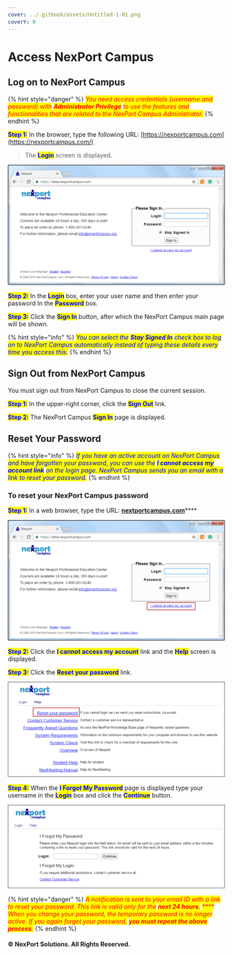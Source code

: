 ```yaml
---
cover: ../.gitbook/assets/Untitled-1-01.png
coverY: 0
---
```


# Access NexPort Campus

## Log on to NexPort Campus

{% hint style="danger" %}
_<mark style="color:red;">You need access credentials (username and password) with</mark> <mark style="color:red;"></mark><mark style="color:red;">**Administrator Privilege**</mark> <mark style="color:red;"></mark><mark style="color:red;">to use the features and functionalities that are related to the NexPort Campus Administrator.</mark>_
{% endhint %}

<mark style="color:blue;">**Step 1:**</mark> <mark style="color:blue;"></mark><mark style="color:blue;"></mark> In the browser, type the following URL: [https://nexportcampus.com](https://nexportcampus.com/)

> The <mark style="color:blue;">**Login**</mark> screen is displayed.

![NexPort Campus Login Screen](../.gitbook/assets/Login_Screen_550x304.png)

<mark style="color:blue;">**Step 2:**</mark>  In the <mark style="color:blue;">**Login**</mark> box, enter your user name and then enter your password In the <mark style="color:blue;">**Password**</mark> box.

<mark style="color:blue;">**Step 3:**</mark>  Click the <mark style="color:blue;">**Sign In**</mark> button, after which the NexPort Campus main page will be shown.

{% hint style="info" %}
_<mark style="color:blue;">You can select the</mark> <mark style="color:blue;"></mark><mark style="color:blue;">**Stay Signed In**</mark> <mark style="color:blue;"></mark><mark style="color:blue;">check box to log on to NexPort Campus automatically instead of typing these details every time you access this.</mark>_
{% endhint %}

## Sign Out from NexPort Campus <a href="#log2" id="log2"></a>

You must sign out from NexPort Campus to close the current session.

<mark style="color:blue;">**Step 1:**</mark> <mark style="color:blue;"></mark><mark style="color:blue;"></mark> In the upper-right corner, click the <mark style="color:blue;">**Sign Out**</mark> link.

<mark style="color:blue;">**Step 2:**</mark>  The NexPort Campus <mark style="color:blue;">**Sign In**</mark> page is displayed.

## Reset Your Password <a href="#reset" id="reset"></a>

{% hint style="info" %}
_<mark style="color:blue;">If you have an active account on NexPort Campus and have forgotten your password, you can use the</mark> <mark style="color:blue;"></mark><mark style="color:blue;">**I cannot access my account link**</mark> <mark style="color:blue;"></mark><mark style="color:blue;">on the login page. NexPort Campus sends you an email with a link to reset your password.</mark>_
{% endhint %}

### **To reset your NexPort Campus password**

<mark style="color:blue;">**Step 1:**</mark>  In a web browser, type the URL: [**nextportcampus.com**](https://nexportcampus.com)****

![The LOGIN screen is displayed](<../.gitbook/assets/image (3) (1) (1).png>)

<mark style="color:blue;">**Step 2:**</mark>  Click the <mark style="color:blue;">**I cannot access my account**</mark> link and the <mark style="color:blue;">**Help**</mark> screen is displayed.

<mark style="color:blue;">**Step 3:**</mark>  Click the <mark style="color:blue;">**Reset your password**</mark> link.

![NexPort Campus Help Page](<../.gitbook/assets/image (4) (1) (1).png>)

<mark style="color:blue;">**Step 4:**</mark>  When the <mark style="color:blue;">**I Forgot My Password**</mark> page is displayed type your username in the <mark style="color:blue;">**Login**</mark> box and click the <mark style="color:blue;">**Continue**</mark> button.

![The "I Forgot My Password" page](<../.gitbook/assets/image (1) (1) (1).png>)

{% hint style="danger" %}
_<mark style="color:red;">A notification is sent to your email ID with a link to reset your password. This link is valid only for the</mark> <mark style="color:red;"></mark><mark style="color:red;">**next 24 hours**</mark><mark style="color:red;">.</mark> <mark style="color:red;"></mark><mark style="color:red;">****</mark> <mark style="color:red;"></mark><mark style="color:red;">When you change your password, the temporary password is no longer active. If you again forget your password,</mark> <mark style="color:red;"></mark><mark style="color:red;">**you must repeat the above process**</mark><mark style="color:red;">.</mark>_
{% endhint %}

#### © NexPort Solutions. All Rights Reserved.

